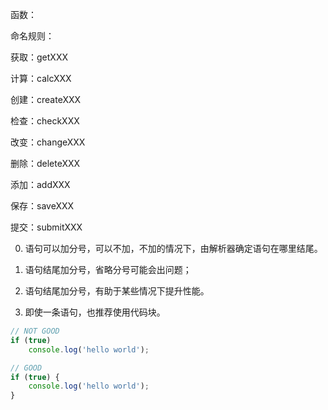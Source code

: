 函数：

命名规则：

获取：getXXX

计算：calcXXX

创建：createXXX

检查：checkXXX

改变：changeXXX

删除：deleteXXX

添加：addXXX

保存：saveXXX

提交：submitXXX

0. 语句可以加分号，可以不加，不加的情况下，由解析器确定语句在哪里结尾。
1. 语句结尾加分号，省略分号可能会出问题；
2. 语句结尾加分号，有助于某些情况下提升性能。

3. 即使一条语句，也推荐使用代码块。
```javascript
// NOT GOOD
if (true)
    console.log('hello world');

// GOOD
if (true) {
    console.log('hello world');
}
```